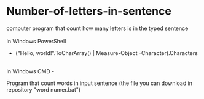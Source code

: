 # Number-of-letters-in-sentence
computer program that count how many letters is in the typed sentence
<br>
<br>
In Windows PowerShell
<br>
- ("Hello, world!".ToCharArray() | Measure-Object -Character).Characters
<br>
In Windows CMD
-



Program that count words in input sentence (the file you can download in repository "word numer.bat")
